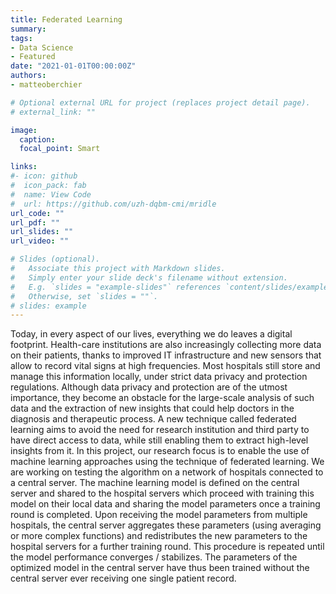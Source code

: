 ```yaml
---
title: Federated Learning
summary: 
tags:
- Data Science
- Featured
date: "2021-01-01T00:00:00Z"
authors:
- matteoberchier

# Optional external URL for project (replaces project detail page).
# external_link: ""

image:
  caption: 
  focal_point: Smart

links:
#- icon: github
#  icon_pack: fab
#  name: View Code
#  url: https://github.com/uzh-dqbm-cmi/mridle
url_code: ""
url_pdf: ""
url_slides: ""
url_video: ""

# Slides (optional).
#   Associate this project with Markdown slides.
#   Simply enter your slide deck's filename without extension.
#   E.g. `slides = "example-slides"` references `content/slides/example-slides.md`.
#   Otherwise, set `slides = ""`.
# slides: example
---
```


Today, in every aspect of our lives, everything we do leaves a digital footprint. Health-care institutions are also increasingly collecting more data on their patients, thanks to improved IT infrastructure and new sensors that allow to record vital signs at high frequencies. Most hospitals still store and manage this information locally, under strict data privacy and protection regulations.
Although data privacy and protection are of the utmost importance, they become an obstacle for the large-scale analysis of such data and the extraction of new insights that could help doctors in the diagnosis and therapeutic process.
A new technique called federated learning aims to avoid the need for research institution and third party to have direct access to data, while still enabling them to extract high-level insights from it. In this project, our research focus is to enable the use of machine learning approaches using the technique of federated learning. We are working on testing the algorithm on a network of hospitals connected to a central server. The machine learning model is defined on the central server and shared to the hospital servers which proceed with training this model on their local data and sharing the model parameters once a training round is completed.
Upon receiving the model parameters from multiple hospitals, the central server aggregates these parameters (using averaging or more complex functions) and redistributes the new parameters to the hospital servers for a further training round.
This procedure is repeated until the model performance converges / stabilizes. The parameters of the optimized model in the central server have thus been trained without the central server ever receiving one single patient record.


